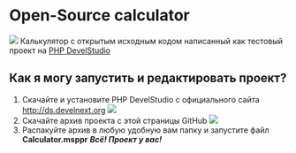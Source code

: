 # Open-Source calculator
![](https://img.shields.io/github/downloads/2pe4Ka2/calculator/total?style=plastic)
Калькулятор с открытым исходным кодом написанный как тестовый проект на [PHP DevelStudio](http://ds.develnext.org)

## Как я могу запустить и редактировать проект?

 1. Скачайте и установите PHP DevelStudio с официального сайта http://ds.develnext.org ![](https://i.ibb.co/vkH8t62/1.png)
 2. Скачайте архив проекта с этой страницы GitHub
![](https://i.ibb.co/FqV6Wmp/2.png)
 3. Распакуйте архив в любую удобную вам папку и запустите файл **Calculator.msppr**
***Всё! Проект у вас!***
